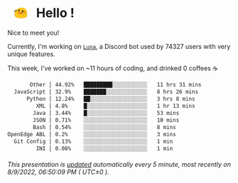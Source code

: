 <h1>   <img src="./spoinky.gif" style="vertical-align:middle;" width="30px">   Hello ! </h1>

Nice to meet you!

Currently, I'm working on <a href='https://github.com/Asgarrrr/Luna'>`Luna`</a>, a Discord bot used by 74327 users with very unique features.

This week, I've worked on ~11 hours of coding, and drinked 0 coffees ☕

```
       Other │ 44.92%   █████████░░░░░░░░░░░   11 hrs 31 mins
  JavaScript │ 32.9%    ███████░░░░░░░░░░░░░   8 hrs 26 mins
      Python │ 12.24%   ██░░░░░░░░░░░░░░░░░░   3 hrs 8 mins
         XML │ 4.8%     █░░░░░░░░░░░░░░░░░░░   1 hr 13 mins
        Java │ 3.44%    █░░░░░░░░░░░░░░░░░░░   53 mins
        JSON │ 0.71%    ░░░░░░░░░░░░░░░░░░░░   10 mins
        Bash │ 0.54%    ░░░░░░░░░░░░░░░░░░░░   8 mins
OpenEdge ABL │ 0.2%     ░░░░░░░░░░░░░░░░░░░░   3 mins
  Git Config │ 0.13%    ░░░░░░░░░░░░░░░░░░░░   1 min
         INI │ 0.08%    ░░░░░░░░░░░░░░░░░░░░   1 min
```

###### This presentation is [updated](https://github.com/Asgarrrr) automatically every 5 minute, most recently on 8/9/2022, 06:50:09 PM ( UTC±0 ).